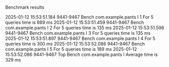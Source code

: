 
Benchmark results

2025-01-12 15:53:51.184  9441-9467  Bench                   com.example.pants                    I  1 For 5 queries time is 889 ms
2025-01-12 15:53:51.459  9441-9467  Bench                   com.example.pants                    I  2 For 5 queries time is 135 ms
2025-01-12 15:53:51.596  9441-9467  Bench                   com.example.pants                    I  3 For 5 queries time is 135 ms
2025-01-12 15:53:51.897  9441-9467  Bench                   com.example.pants                    I  4 For 5 queries time is 300 ms
2025-01-12 15:53:52.086  9441-9467  Bench                   com.example.pants                    I  5 For 5 queries time is 189 ms
2025-01-12 15:53:52.086  9441-9467  Top Bench               com.example.pants                    I  Average time is  329 ms